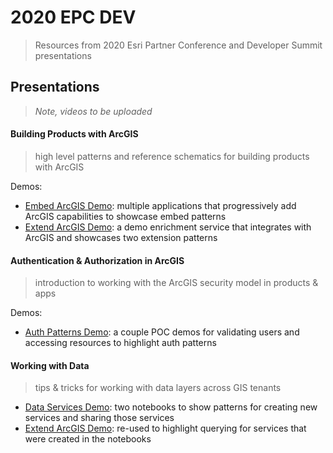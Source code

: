 # 2020 EPC DEV
> Resources from 2020 Esri Partner Conference and Developer Summit presentations

## Presentations
> *Note, videos to be uploaded*

#### Building Products with ArcGIS
> high level patterns and reference schematics for building products with ArcGIS

Demos:
  * [Embed ArcGIS Demo](/2020-epc-dev/demo-embed-arcgis/): multiple applications that progressively add ArcGIS capabilities to showcase embed patterns
  * [Extend ArcGIS Demo](/2020-epc-dev/demo-exted-arcgis/): a demo enrichment service that integrates with ArcGIS and showcases two extension patterns

#### Authentication & Authorization in ArcGIS
> introduction to working with the ArcGIS security model in products & apps

Demos:
  * [Auth Patterns Demo](/2020-epc-dev/demo-auth-patterns/): a couple POC demos for validating users and accessing resources to highlight auth patterns

#### Working with Data
> tips & tricks for working with data layers across GIS tenants

  * [Data Services Demo](/2020-epc-dev/demo-data-services/): two notebooks to show patterns for creating new services and sharing those services
  * [Extend ArcGIS Demo](/2020-epc-dev/demo-exted-arcgis/): re-used to highlight querying for services that were created in the notebooks